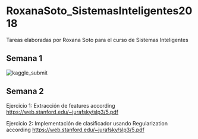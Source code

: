 # RoxanaSoto_SistemasInteligentes2018
Tareas elaboradas por Roxana Soto para el curso de Sistemas Inteligentes

## Semana 1

![kaggle_submit](https://user-images.githubusercontent.com/6155109/47198010-7387bf80-d32f-11e8-9d19-19f6b22075e9.png)


## Semana 2

Ejercicio 1: Extracción de features according https://web.stanford.edu/~jurafsky/slp3/5.pdf

Ejercicio 2: Implementación de clasificador usando Regularization according https://web.stanford.edu/~jurafsky/slp3/5.pdf
